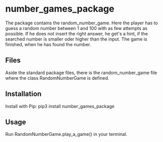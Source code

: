 

# number_games_package
The package contains the random_number_game. Here the player has to guess a random number between 1 and 100 with as few attempts as possible. If he does not insert the right answer, he get's a hint, if the searched number is smaller oder higher than the input. The game is finished, when he has found the number. 

## Files

Aside the standard package files, there is the random_number_game file where the class RandomNumberGame is defined.

## Installation

Install with Pip: pip3 install number_games_package

## Usage

Run RandomNumberGame.play_a_game() in your terminal.
